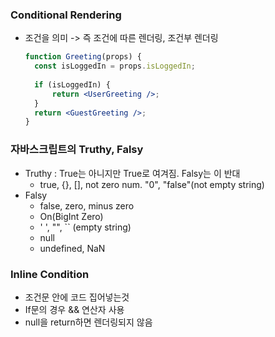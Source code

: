 ### Conditional Rendering

- 조건을 의미 -> 즉 조건에 따른 렌더링, 조건부 렌더링

  ```jsx
  function Greeting(props) {
  	const isLoggedIn = props.isLoggedIn;
  	
  	if (isLoggedIn) {
  		return <UserGreeting />;
  	}
  	return <GuestGreeting />;
  }
  ```

  

### 자바스크립트의 Truthy, Falsy

- Truthy : True는 아니지만 True로 여겨짐. Falsy는 이 반대
  - true, {}, [], not zero num. "0", "false"(not empty string)
- Falsy
  - false, zero, minus zero
  - On(BigInt Zero)
  - ' ', "", `` (empty string)
  - null
  - undefined, NaN



### Inline Condition

- 조건문 안에 코드 집어넣는것
- If문의 경우 && 연산자 사용
- null을 return하면 렌더링되지 않음

